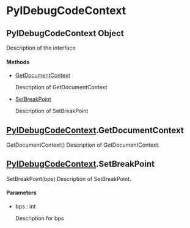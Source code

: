 # PyIDebugCodeContext


## PyIDebugCodeContext Object

Description of the interface

#### Methods

  - [GetDocumentContext](PyIDebugCodeContext.md#pyidebugcodecontextgetdocumentcontext)

    Description of GetDocumentContext&nbsp;

  - [SetBreakPoint](PyIDebugCodeContext.md#pyidebugcodecontextsetbreakpoint)

    Description of SetBreakPoint&nbsp;


## [PyIDebugCodeContext](PyIDebugCodeContext.md#pyidebugcodecontext)\.GetDocumentContext

GetDocumentContext\(\)
Description of GetDocumentContext\.


## [PyIDebugCodeContext](PyIDebugCodeContext.md#pyidebugcodecontext)\.SetBreakPoint

SetBreakPoint\(bps\)
Description of SetBreakPoint\.

#### Parameters

  - bps : int

    Description for bps